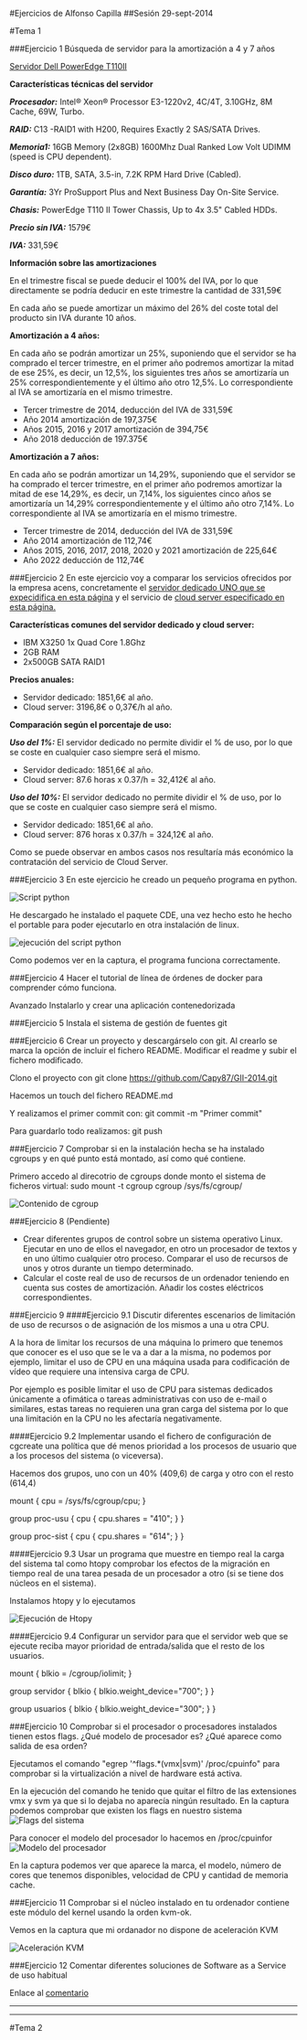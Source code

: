 #Ejercicios de Alfonso Capilla
##Sesión 29-sept-2014

#Tema 1

###Ejercicio 1
Búsqueda de servidor para la amortización a 4 y 7 años

[Servidor Dell PowerEdge T110II](http://www.dell.com/es/empresas/p/poweredge-t110-2/pd?oc=pet110ii04&model_id=poweredge-t110-2)

**Características técnicas del servidor**

***Procesador:*** Intel® Xeon® Processor E3-1220v2, 4C/4T, 3.10GHz, 8M Cache, 69W, Turbo.

***RAID:*** C13 -RAID1 with H200, Requires Exactly 2 SAS/SATA Drives.

***Memoria1:*** 16GB Memory (2x8GB) 1600Mhz Dual Ranked Low Volt UDIMM (speed is CPU dependent).

***Disco duro:*** 1TB, SATA, 3.5-in, 7.2K RPM Hard Drive (Cabled).

***Garantía:*** 3Yr ProSupport Plus and Next Business Day On-Site Service.

***Chasis:*** PowerEdge T110 II Tower Chassis, Up to 4x 3.5" Cabled HDDs.

***Precio sin IVA:*** 1579€ 

***IVA:*** 331,59€

**Información sobre las amortizaciones**

En el trimestre fiscal se puede deducir el 100% del IVA, por lo que directamente se podría deducir en este trimestre la cantidad de 331,59€

En cada año se puede amortizar un máximo del 26% del coste total del producto sin IVA durante 10 años.

**Amortización a 4 años:**

En cada año se podrán amortizar un 25%, suponiendo que el servidor se ha comprado el tercer trimestre, en el primer año podremos amortizar la mitad de ese 25%, es decir, un 12,5%, los siguientes tres años se amortizaría un 25% correspondientemente y el último año otro 12,5%. Lo correspondiente al IVA se amortizaría en el mismo trimestre.

-	Tercer trimestre de 2014, deducción del IVA de 331,59€
-	Año 2014 amortización de 197,375€
-	Años 2015, 2016 y 2017 amortización de 394,75€
-	Año 2018 deducción de 197.375€

**Amortización a 7 años:**

En cada año se podrán amortizar un 14,29%, suponiendo que el servidor se ha comprado el tercer trimestre, en el primer año podremos amortizar la mitad de ese 14,29%, es decir, un 7,14%, los siguientes cinco años se amortizaría un 14,29% correspondientemente y el último año otro 7,14%. Lo correspondiente al IVA se amortizaría en el mismo trimestre.

-	Tercer trimestre de 2014, deducción del IVA de 331,59€
-	Año 2014 amortización de 112,74€
-	Años 2015, 2016, 2017, 2018, 2020 y 2021 amortización de 225,64€
-	Año 2022 deducción de 112,74€


###Ejercicio 2
En este ejercicio voy a comparar los servicios ofrecidos por la empresa acens, concretamente el [servidor dedicado UNO que se expecidifica en esta página](http://www.acens.com/hosting/hosting-gestionado/servidores-dedicados/#precios) y el servicio de [cloud server especificado en esta página.](http://www.acens.com/cloud/cloud-servers/)

**Características comunes del servidor dedicado y cloud server:**

- IBM X3250 1x Quad Core 1.8Ghz
- 2GB RAM
- 2x500GB SATA RAID1

**Precios anuales:**
- Servidor dedicado: 1851,6€ al año.
- Cloud server: 3196,8€ o 0,37€/h  al año.

**Comparación según el porcentaje de uso:**

***Uso del 1%:***
El servidor dedicado no permite dividir el % de uso, por lo que se coste en cualquier caso siempre será el mismo.
- Servidor dedicado: 1851,6€ al año.
- Cloud server: 87.6 horas x 0.37/h = 32,412€ al año.

***Uso del 10%:***
El servidor dedicado no permite dividir el % de uso, por lo que se coste en cualquier caso siempre será el mismo.
- Servidor dedicado: 1851,6€ al año.
- Cloud server: 876 horas x 0.37/h = 324,12€ al año.

Como se puede observar en ambos casos nos resultaría más económico la contratación del servicio de Cloud Server.


###Ejercicio 3
En este ejercicio he creado un pequeño programa en python.

![Script python](http://i.imgur.com/MUxjpgy.png)

He descargado he instalado el paquete CDE, una vez hecho esto he hecho el portable para poder ejecutarlo en otra instalación de linux.

![ejecución del script python](http://i.imgur.com/WwKNRdk.png)

Como podemos ver en la captura, el programa funciona correctamente.


###Ejercicio 4
Hacer el tutorial de línea de órdenes de docker para comprender cómo funciona.

Avanzado Instalarlo y crear una aplicación contenedorizada


###Ejercicio 5
Instala el sistema de gestión de fuentes git


###Ejercicio 6
Crear un proyecto y descargárselo con git. Al crearlo se marca la opción de incluir el fichero README.
Modificar el readme y subir el fichero modificado.

Clono el proyecto con
git clone https://github.com/Capy87/GII-2014.git

Hacemos un touch del fichero README.md

Y realizamos el primer commit con:
git commit -m "Primer commit"

Para guardarlo todo realizamos:
git push


###Ejercicio 7
Comprobar si en la instalación hecha se ha instalado cgroups y en qué punto está montado, así como qué contiene.

Primero accedo al direcotrio de cgroups donde monto el sistema de ficheros virtual: 
sudo mount -t cgroup cgroup /sys/fs/cgroup/

![Contenido de cgroup](http://i.imgur.com/D7Kfr90.png)


###Ejercicio 8 (Pendiente)
- Crear diferentes grupos de control sobre un sistema operativo Linux. Ejecutar en uno de ellos el navegador, en otro un procesador de textos y en uno último cualquier otro proceso. Comparar el uso de recursos de unos y otros durante un tiempo determinado.
- Calcular el coste real de uso de recursos de un ordenador teniendo en cuenta sus costes de amortización. Añadir los costes eléctricos correspondientes.


###Ejercicio 9
####Ejercicio 9.1
Discutir diferentes escenarios de limitación de uso de recursos o de asignación de los mismos a una u otra CPU.

A la hora de limitar los recursos de una máquina lo primero que tenemos que conocer es el uso que se le va a dar a la misma, no podemos por ejemplo, limitar el uso de CPU en una máquina usada para codificación de vídeo que requiere una intensiva carga de CPU.

Por ejemplo es posible limitar el uso de CPU para sistemas dedicados únicamente a ofimática o tareas administrativas con uso de e-mail o similares, estas tareas no requieren una gran carga del sistema por lo que una limitación en la CPU no les afectaría negativamente.

####Ejercicio 9.2
Implementar usando el fichero de configuración de cgcreate una política que dé menos prioridad a los procesos de usuario que a los procesos del sistema (o viceversa).

Hacemos dos grupos, uno con un 40% (409,6) de carga y otro con el resto (614,4)

mount {
   cpu = /sys/fs/cgroup/cpu;
}

group proc-usu {
    cpu {
        cpu.shares = "410";
    }
}

group proc-sist {
    cpu {
        cpu.shares = "614";
    }
}

####Ejercicio 9.3
Usar un programa que muestre en tiempo real la carga del sistema tal como htopy comprobar los efectos de la migración en tiempo real de una tarea pesada de un procesador a otro (si se tiene dos núcleos en el sistema).

Instalamos htopy y lo ejecutamos

![Ejecución de Htopy](http://i.imgur.com/ODvs9bG.png)

####Ejercicio 9.4
Configurar un servidor para que el servidor web que se ejecute reciba mayor prioridad de entrada/salida que el resto de los usuarios.

mount {
    blkio = /cgroup/iolimit;
}

group servidor {
    blkio  {
        blkio.weight_device="700"; 
    }
}

group usuarios {
    blkio  {
        blkio.weight_device="300"; 
    }
}


###Ejercicio 10
Comprobar si el procesador o procesadores instalados tienen estos flags. ¿Qué modelo de procesador es? ¿Qué aparece como salida de esa orden?

Ejecutamos el comando "egrep '^flags.*(vmx|svm)' /proc/cpuinfo" para comprobar si la virtualización a nivel de hardware está activa.

En la ejecución del comando he tenido que quitar el filtro de las extensiones vmx y svm ya que si lo dejaba no aparecía ningún resultado.
En la captura podemos comprobar que existen los flags en nuestro sistema
![Flags del sistema](http://i.imgur.com/4vkScbZ.png)

Para conocer el modelo del procesador lo hacemos en /proc/cpuinfor
![Modelo del procesador](http://i.imgur.com/JmBn4NV.png)

En la captura podemos ver que aparece la marca, el modelo, número de cores que tenemos disponibles, velocidad de CPU y cantidad de memoria cache.


###Ejercicio 11
Comprobar si el núcleo instalado en tu ordenador contiene este módulo del kernel usando la orden kvm-ok.

Vemos en la captura que mi ordanador no dispone de aceleración KVM

![Aceleración KVM](http://i.imgur.com/TkCgbqB.png)


###Ejercicio 12
Comentar diferentes soluciones de Software as a Service de uso habitual

Enlace al [comentario](https://github.com/JJ/GII-2014/issues/72#issuecomment-60474648)


***
***

#Tema 2
